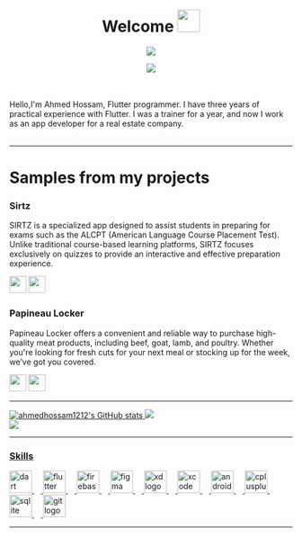 <h1 align="center">Welcome <img src="https://media2.giphy.com/media/v1.Y2lkPTc5MGI3NjExOWZwYm50YnA4cWR6dXRscGxsbW5vc21tMDZoajhwcTM5cTJwbHpsaSZlcD12MV9pbnRlcm5hbF9naWZfYnlfaWQmY3Q9Zw/h0Cq1ClzO3UpupFPjP/giphy.webp" width="40"></h1>
<p align="center">
  <a href="https://github.com/DenverCoder1/readme-typing-svg"><img src="https://readme-typing-svg.herokuapp.com?lines=SoftWare+Engineer;Flutter+Developer&center=true&width=500&height=50"></a>
<!-- </p>
<br>
<p align="center"> 
	<img src="https://komarev.com/ghpvc/?username=amirbayat0&label=Profile%20views&color=0e75b6&style=plastic" alt="amirbayat0" /> 
</p> -->

<div align="center">
  <img src="https://visitor-badge.laobi.icu/badge?page_id=maurodesouza.maurodesouza&"  />
</div>



<br><br>
Hello,I'm Ahmed Hossam, Flutter programmer. I have three years of practical experience with Flutter. I was a trainer for a year, and now I work as an app developer for a real estate company.
<br><br>

---
# Samples from my projects 
 ### Sirtz 
 SIRTZ is a specialized app designed to assist students in preparing for exams such as the ALCPT (American Language Course Placement Test). Unlike traditional course-based learning 
 platforms, SIRTZ focuses exclusively on quizzes to provide an interactive and effective preparation experience.

[<img src="https://camo.githubusercontent.com/2d5da2f73024f3b07b98bbf9e2aca04a0a37af07cbd83357e5c05547829ceb28/68747470733a2f2f696d672e736869656c64732e696f2f62616467652f47657425323069742532306f6e25323061707025323073746f72652d626c61636b2e7376673f7374796c653d666f722d7468652d6261646765266c6f676f3d6170702d73746f7265266c6f676f436f6c6f723d7768697465" height="30">](https://apps.apple.com/eg/app/sirtz/id6503646945)
 [<img src="https://camo.githubusercontent.com/3898cbf18edd82714bd2bedd34ffdbd159cc6f25ff4ee63b839f44d2ba278230/68747470733a2f2f696d672e736869656c64732e696f2f62616467652f47657425323069742532306f6e253230676f6f676c65253230706c61792d626c75652e7376673f7374796c653d666f722d7468652d6261646765266c6f676f3d676f6f676c652d706c6179" height="30">](https://play.google.com/store/apps/details?id=com.aboTaleb.sirtz&pcampaignid=web_share)


  ### Papineau Locker 
  Papineau Locker offers a convenient and reliable way to purchase high-quality meat products, including beef, goat, lamb, and poultry. Whether you're looking for fresh cuts for your 
  next meal or stocking up for the week, we’ve got you covered.

[<img src="https://camo.githubusercontent.com/2d5da2f73024f3b07b98bbf9e2aca04a0a37af07cbd83357e5c05547829ceb28/68747470733a2f2f696d672e736869656c64732e696f2f62616467652f47657425323069742532306f6e25323061707025323073746f72652d626c61636b2e7376673f7374796c653d666f722d7468652d6261646765266c6f676f3d6170702d73746f7265266c6f676f436f6c6f723d7768697465" height="30">](https://apps.apple.com/eg/app/papineau/id6745278447)
 [<img src="https://camo.githubusercontent.com/3898cbf18edd82714bd2bedd34ffdbd159cc6f25ff4ee63b839f44d2ba278230/68747470733a2f2f696d672e736869656c64732e696f2f62616467652f47657425323069742532306f6e253230676f6f676c65253230706c61792d626c75652e7376673f7374796c653d666f722d7468652d6261646765266c6f676f3d676f6f676c652d706c6179" height="30">](https://play.google.com/store/apps/details?id=com.cyparta.papineaulockerr&pcampaignid=web_share)


---

<a href="http://www.github.com/ahmedhossam1212"><img src="https://github-readme-stats.vercel.app/api?username=ahmedhossam1212&show_icons=true&hide=&count_private=true&title_color=facc15&text_color=ffffff&icon_color=0891b2&bg_color=1e3a8a&hide_border=true&show_icons=true" alt="ahmedhossam1212's GitHub stats" />
![](https://github-readme-streak-stats.herokuapp.com/?user=ahmedhossam1212&theme=default&hide_border=false)<br/>
![](https://github-readme-stats.vercel.app/api/top-langs/?username=ahmedhossam1212&theme=default&hide_border=false&include_all_commits=true&count_private=true&layout=compact)

---

### Skills
<div align="left">
  <img src="https://cdn.jsdelivr.net/gh/devicons/devicon/icons/dart/dart-original.svg" height="40" alt="dart logo"  />
  <img width="12" />
  <img src="https://cdn.jsdelivr.net/gh/devicons/devicon/icons/flutter/flutter-original.svg" height="40" alt="flutter logo"  />
  <img width="12" />
  <img src="https://cdn.jsdelivr.net/gh/devicons/devicon/icons/firebase/firebase-plain.svg" height="40" alt="firebase logo"  />
  <img width="12" />
  <img src="https://cdn.jsdelivr.net/gh/devicons/devicon/icons/figma/figma-original.svg" height="40" alt="figma logo"  />
  <img width="12" />
  <img src="https://cdn.jsdelivr.net/gh/devicons/devicon/icons/xd/xd-plain.svg" height="40" alt="xd logo"  />
  <img width="12" />
  <img src="https://cdn.jsdelivr.net/gh/devicons/devicon/icons/xcode/xcode-original.svg" height="40" alt="xcode logo"  />
  <img width="12" />
  <img src="https://cdn.jsdelivr.net/gh/devicons/devicon/icons/androidstudio/androidstudio-original.svg" height="40" alt="androidstudio logo"  />
  <img width="12" />
  <img src="https://cdn.jsdelivr.net/gh/devicons/devicon/icons/cplusplus/cplusplus-original.svg" height="40" alt="cplusplus logo"  />
  <img width="12" />
  <img src="https://cdn.jsdelivr.net/gh/devicons/devicon/icons/sqlite/sqlite-original.svg" height="40" alt="sqlite logo"  />
  <img width="12" />
  <img src="https://cdn.jsdelivr.net/gh/devicons/devicon/icons/git/git-original.svg" height="40" alt="git logo"  />
</div>

---



